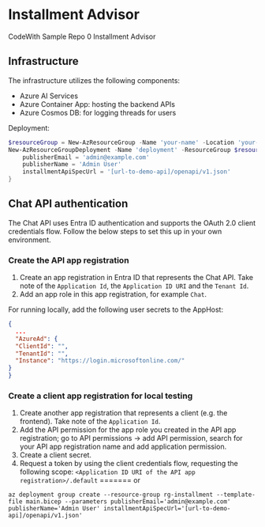 # Installment Advisor

CodeWith Sample Repo 0 Installment Advisor

## Infrastructure

The infrastructure utilizes the following components:

* Azure AI Services
* Azure Container App: hosting the backend APIs
* Azure Cosmos DB: for logging threads for users

Deployment:

```powershell
$resourceGroup = New-AzResourceGroup -Name 'your-name' -Location 'your-location'
New-AzResourceGroupDeployment -Name 'deployment' -ResourceGroup $resourceGroup.ResourceGroupName -TemplateFile infra/main.bicep -TemplateParameterObject @{
    publisherEmail = 'admin@example.com'
    publisherName = 'Admin User'
    installmentApiSpecUrl = '[url-to-demo-api]/openapi/v1.json'
}
```

## Chat API authentication
The Chat API uses Entra ID authentication and supports the OAuth 2.0 client credentials flow. Follow the below steps to set this up in your own environment.

### Create the API app registration
1. Create an app registration in Entra ID that represents the Chat API. Take note of the `Application Id`, the `Application ID URI` and the `Tenant Id`. 
2. Add an app role in this app registration, for example `Chat`.

For running locally, add the following user secrets to the AppHost:
```json
{
  ...
  "AzureAd": {
  "ClientId": "",
  "TenantId": "",
  "Instance": "https://login.microsoftonline.com/"
}
}
```

### Create a client app registration for local testing
1. Create another app registration that represents a client (e.g. the frontend). Take note of the `Application Id`. 
2. Add the API permission for the app role you created in the API app registration; go to API permissions -> add API permission, search for your API app registration name and add application permission.
3. Create a client secret.
4. Request a token by using the client credentials flow, requesting the following scope: `<Application ID URI of the API app registration>/.default`
=======
or 

```azurecli
az deployment group create --resource-group rg-installment --template-file main.bicep --parameters publisherEmail='admin@example.com' publisherName='Admin User' installmentApiSpecUrl='[url-to-demo-api]/openapi/v1.json'
```
